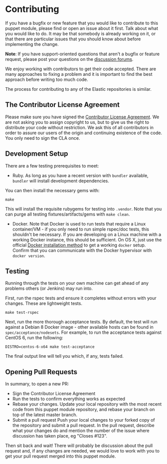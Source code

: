 # Contributing

If you have a bugfix or new feature that you would like to contribute to this puppet module, please find or open an issue about it first.
Talk about what you would like to do.
It may be that somebody is already working on it, or that there are particular issues that you should know about before implementing the change.

**Note**: If you have support-oriented questions that aren't a bugfix or feature request, please post your questions on the [discussion forums](https://discuss.elastic.co/c/elasticsearch).

We enjoy working with contributors to get their code accepted.
There are many approaches to fixing a problem and it is important to find the best approach before writing too much code.

The process for contributing to any of the Elastic repositories is similar.

## The Contributor License Agreement

Please make sure you have signed the [Contributor License Agreement](http://www.elastic.co/contributor-agreement/).
We are not asking you to assign copyright to us, but to give us the right to distribute your code without restriction.
We ask this of all contributors in order to assure our users of the origin and continuing existence of the code.
You only need to sign the CLA once.

## Development Setup

There are a few testing prerequisites to meet:

* Ruby.
  As long as you have a recent version with `bundler` available, `bundler` will install development dependencies.

You can then install the necessary gems with:

    make

This will install the requisite rubygems for testing into `.vendor`.
Note that you can purge all testing fixtures/artifacts/gems with `make clean`.

* Docker.
  Note that Docker is used to run tests that require a Linux container/VM - if you only need to run simple rspec/doc tests, this shouldn't be necessary.
  If you are developing on a Linux machine with a working Docker instance, this should be sufficient.
  On OS X, just use the official [Docker installation method](https://docs.docker.com/engine/installation/mac/) to get a working `docker` setup.
  Confirm that you can communicate with the Docker hypervisor with `docker version`.

## Testing

Running through the tests on your own machine can get ahead of any problems others (or Jenkins) may run into.

First, run the rspec tests and ensure it completes without errors with your changes. These are lightweight tests.

    make test-rspec

Next, run the more thorough acceptance tests.
By default, the test will run against a Debian 8 Docker image - other available hosts can be found in `spec/acceptance/nodesets`.
For example, to run the acceptance tests against CentOS 6, run the following:

    DISTRO=centos-6-x64 make test-acceptance

The final output line will tell you which, if any, tests failed.

## Opening Pull Requests

In summary, to open a new PR:

* Sign the Contributor License Agreement
* Run the tests to confirm everything works as expected
* Rebase your changes.
  Update your local repository with the most recent code from this puppet module repository, and rebase your branch on top of the latest master branch.
* Submit a pull request
  Push your local changes to your forked copy of the repository and submit a pull request.
  In the pull request, describe what your changes do and mention the number of the issue where discussion has taken place, eg "Closes #123".

Then sit back and wait!
There will probably be discussion about the pull request and, if any changes are needed, we would love to work with you to get your pull request merged into this puppet module.
